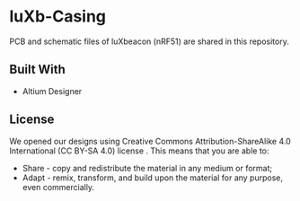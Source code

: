 # luXb-Casing

PCB and schematic files of luXbeacon (nRF51) are shared in this repository.

## Built With

* Altium Designer

## License

We opened our designs using Creative Commons Attribution-ShareAlike 4.0 International (CC BY-SA 4.0) license . This means that you are able to:

* Share - copy and redistribute the material in any medium or format;
* Adapt - remix, transform, and build upon the material for any purpose, even commercially.

